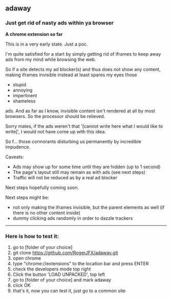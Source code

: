 adaway
- 

### Just get rid of nasty ads within ya browser ###

**A chrome extension so far**

This is in a very early state. Just a poc.

I'm quite satisfied for a start by simply getting rid of iframes to keep away ads from my mind while browsing the web.

So if a site detects my ad blocker(s) and thus does not show any content, making iframes invisible instead at least spares my eyes those 

- stupid
- annoying
- impertinent
- shameless
 
ads. And as far as I know, invisible content isn't rendered at all by most browsers. So the processor should be relieved.

Sorry mates, if the ads weren't that '\[cannot write here what I would like to write\]', I would not have come up with this idea.

So f... those cormorants disturbing us permanently by incredible impudence.

Caveats:

- Ads may show up for some time until they are hidden (up to 1 second)
- The page's layout still may remain as with ads (see next steps)
- Traffic will not be reduced as by a real ad blocker

Next steps hopefully coming soon.

Next steps might be:

- not only making the iframes invisible, but the parent elements as well (if there is no other content inside)
- dummy clicking ads randomly in order to dazzle trackers

---

### Here is how to test it: ###

1. go to \[folder of your choice\]
1. git clone https://github.com/RogerJFX/adaway.git
1. open chrome
1. type "chrome://extensions" to the location bar and press ENTER
1. check the developers mode top right
1. Click the button 'LOAD UNPACKED', top left
1. go to \[folder of your choice\] and mark adaway
1. click OK
1. that's it, now you can test it, just go to a common site
